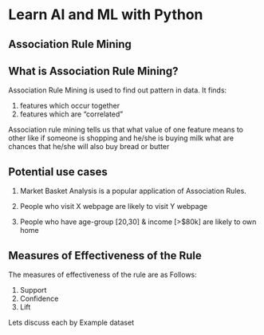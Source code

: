 # Learn AI and ML with Python
## Association Rule Mining

## What is Association Rule Mining?
Association Rule Mining is used to find out pattern in data. It finds:
1. features which occur together
2. features which are “correlated”

Association rule mining tells us that what value of one feature means to other like if someone is shopping and he/she is buying milk what are chances that he/she will also buy bread or butter

## Potential use cases
1. Market Basket Analysis is a popular application of Association Rules.

2. People who visit X webpage  are likely to visit Y webpage 

3. People who have age-group [20,30] & income 
[>$80k] are likely to own home

## Measures of Effectiveness of the Rule
The measures of effectiveness of the rule are as Follows:
1. Support
2. Confidence
3. Lift

Lets discuss each by Example dataset